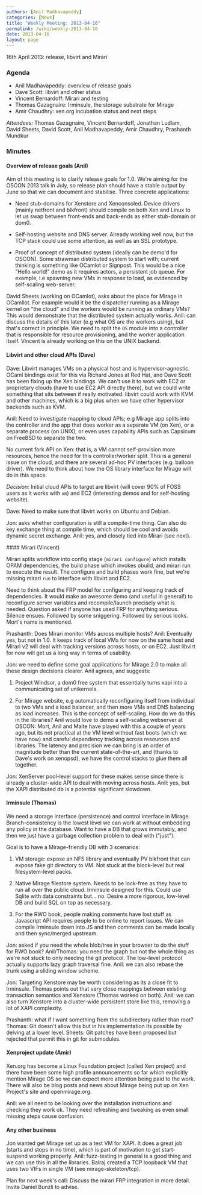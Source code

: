 ```yaml
---
authors: [Anil Madhavapeddy]
categories: [News]
title: "Weekly Meeting: 2013-04-16"
permalink: /wiki/weekly-2013-04-16
date: 2013-04-16
layout: page
---
```


16th April 2013: release, libvirt and Mirari

### Agenda

* Anil Madhavapeddy: overview of release goals
* Dave Scott: libvirt and other status
* Vincent Bernardoff: Mirari and testing
* Thomas Gazagnaire: Irminsule, the storage substrate for Mirage
* Amir Chaudhry: xen.org incubation status and next steps

*Attendees:* Thomas Gazagnaire, Vincent Bernardoff, Jonathan Ludlam, David
Sheets, David Scott, Anil Madhavapeddy, Amir Chaudhry, Prashanth Mundkur

### Minutes

#### Overview of release goals (Anil)

Aim of this meeting is to clarify release goals for 1.0. We're aiming for the
OSCON 2013 talk in July, so release plan should have a stable output by June 
so that we can document and stabilise.  Three concrete applications:

* Need stub-domains for Xenstore and Xenconsoled.  Device drivers (mainly
netfront and blkfront) should compile on both Xen and Linux to let us
swap between front-ends and back-ends as either stub-domain or dom0.

* Self-hosting website and DNS server. Already working well now, but the
TCP stack could use some attention, as well as an SSL prototype.

* Proof of concept of distributed system (ideally can be demo'd for OSCON).
Some strawman distributed system to start with; current thinking is something
like OCamlot or Signpost.  This would be a nice "Hello world!" demo as it
requires actors, a persistent job queue. For example, i.e spawning new VMs in
response to load, as evidenced by self-scaling web-server.

David Sheets (working on OCamlot), asks about the place for Mirage in OCamllot.
For example would it be the dispatcher running as a Mirage kernel on "the
cloud" and the workers would be running as ordinary VMs? This would demonstrate
that the distributed system actually works. Anil: can discuss the details of
this later (e.g what OS are the workers using), but that's correct in
principle.  We need to split the `OS` module into a controller that is
responsible for resource provisioning, and the worker application itself.
Vincent is already working on this on the UNIX backend.

#### Libvirt and other cloud APIs (Dave)

Dave: Libvirt manages VMs on a physical host and is hypervisor-agnostic.  OCaml
bindings exist for this via Richard Jones at Red Hat, and Dave Scott has been
fixing up the Xen bindings.  We can't use it to work with EC2 or proprietary
clouds (have to use EC2 API directly there), but we could write something that
sits between if really motivated. libvirt could work with KVM and other
machines, which is a big plus when we have other hypervisor backends such as
KVM.

Anil: Need to investigate mapping to cloud APIs; e.g Mirage app splits into the
controller and the app that does worker as a separate VM (on Xen), or a
separate process (on UNIX), or even uses capability APIs such as Capsicum on
FreeBSD to separate the two.

No current fork API on Xen: that is, a VM cannot self-provision more
resources, hence the need for this controller/worker split.  This is a general
issue on the cloud, and there are several ad-hoc PV interfaces (e.g. balloon
driver).  We need to think about how the OS library interface for Mirage will
do in this space.

*Decision:* Initial cloud APIs to target are libvirt (will cover 90% of FOSS
users as it works with `xm`) and EC2 (interesting demos and for self-hosting
website).

Dave: Need to make sure that libvirt works on Ubuntu and Debian.

Jon: asks whether configuration is still a compile-time thing.  Can also do 
key exchange thing at compile time, which should be cool and avoids dynamic 
secret exchange.  Anil: yes, and closely tied into Mirari (see next).

#### Mirari (Vincent)

Mirari splits workflow into config stage (`mirari configure`) which installs
OPAM dependencies, the build phase which invokes obuild, and mirari run to
execute the result.  The configure and build phases work fine, but we're
missing mirari `run` to interface with libvirt and EC2.

Need to think about the FRP model for configuring and keeping track of
dependencies.  It would make an awesome demo (and useful in general!) to
reconfigure server variables and recompile/launch precisely what is needed.
Question asked if anyone has used FRP for anything serious.  Silence ensues.
Followed by some sniggering. Followed by serious looks.  Mort's name is mentioned.

Prashanth: Does Mirari monitor VMs across multiple hosts? 
Anil: Eventually yes, but not in 1.0. It keeps track of local VMs for now on
the same host and Mirari v2 will deal with tracking versions 
across hosts, or on EC2.  Just libvirt for now will get us a long way in
terms of usability.

Jon: we need to define some goal applications for Mirage 2.0 to make all these
design decisions clearer.  Anil agrees, and suggests:

1. Project Windsor, a dom0 free system that essentially turns xapi into a
communicating set of unikernels.

2. For Mirage website, e.g automatically reconfiguring itself from 
individual to two VMs and a load balancer, and then more VMs and DNS 
balancing as load increases.  This is the concept of self-scaling.   How do 
we do this in the libraries?  Anil would love to demo a self-scaling webserver at 
OSCON: Mort, Anil and Malte have played with this a couple of years ago, but its
not practical at the VM level without fast boots (which we have now) and careful
dependency tracking across resources and libraries.
The latency and precision we can bring is an order of magnitude better than the
current state-of-the-art, and (thanks to Dave's work on xenopsd), we have the control
stacks to glue them all together.

Jon: XenServer pool-level support for these makes sense since there is already
a cluster-wide API to deal with moving across hosts.
Anil: yes, but the XAPI distributed db is a potential significant slowdown.

#### Irminsule (Thomas)

We need a storage interface (persistence) and control interface in Mirage.  
Branch-consistency is the lowest level we can work at without embedding
any policy in the database.  Want to have a DB that grows immutably, and then we just have a 
garbage collection problem to deal with ("just").

Goal is to have a Mirage-friendly DB with 3 scenarios:

1. VM storage:  expose an NFS library and eventually PV blkfront that can
expose fake git directory to VM.  Not stuck at the block-level but real
filesystem-level packs.

2. Native Mirage filestore system. Needs to be lock-free as they have to run 
all over the public cloud.  Irminsule designed for this.  Could use Sqlite
with data constraints but... no. Desire a more rigorous, low-level DB and
build SQL on top as necessary.

3. For the RWO book, people making comments have lost stuff as Javascript
API requires people to be online to report issues.
We can compile Irminsule down into JS and then comments can be made 
locally and then sync/merged upstream.  

Jon: asked if you need the whole blob/tree in your browser to do the stuff
for RWO book?
Anil/Thomas: you need the graph but not the whole thing as we're not stuck to
only needing the git protocol. The low-level protocol actually supports lazy
graph traversal fine.  Anil: we can also rebase the trunk using a sliding
window scheme.

Jon: Targeting Xenstore may be worth considering as its a close fit to
Irminsule. Thomas points out that very close mappings between existing
transaction semantics and Xenstore (Thomas worked on both).  Anil: we can
also turn Xenstore into a cluster-wide persistent store like this, removing
a lot of XAPI complexity.

Prashanth: what if I want something from the subdirectory rather than root? 
Thomas: Git doesn't allow this but in his implementation its possible by
delving at a lower level. Sheets: Git patches have been proposed but
rejected that permit this in git for submodules.

#### Xenproject update (Amir)

Xen.org has become a Linux Foundation project (called Xen project) and there 
have been some high profile announcements so far which explicitly mention 
Mirage OS so we can expect more attention being paid to the work.  There 
will also be blog posts and news about Mirage being put up on Xen Project's 
site and openmirage.org.

Anil: we all need to be looking over the installation instructions and 
checking they work ok. They need refreshing and tweaking as even small
missing steps cause confusion.

#### Any other business

Jon wanted get Mirage set up as a test VM for XAPI. It does a great job
(starts and stops in no time), which is part of motivation to get start-
suspend working properly.  Anil: fuzz-testing in general is a 
good thing and we can use this in all the libraries.  Balraj created a
TCP loopback VM that uses two VIFs in single VM (see mirage-skeleton/tcp).

Plan for next week's call: Discuss the mirari FRP integration in more detail.
Invite Daniel Bunzli to advise.
